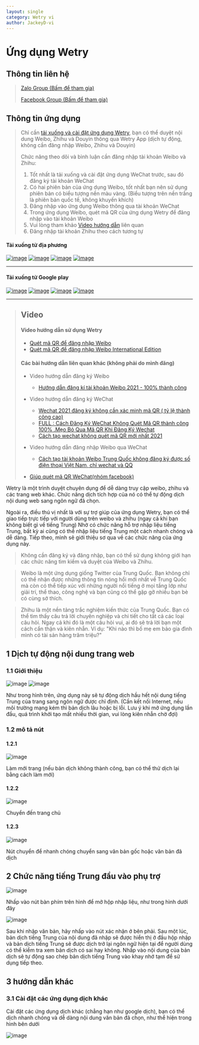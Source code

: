 ```yaml
---
layout: single
category: Wetry vi
author: JackeyD-vi
---
```


# Ứng dụng Wetry

## Thông tin liên hệ
> [Zalo Group (Bấm để tham gia)](https://zalo.me/g/zzhfef803)
>
> [Facebook Group (Bấm để tham gia)](https://www.facebook.com/groups/170677295004176/)
>


## Thông tin ứng dụng
>Chỉ cần [tải xuống và cài đặt ứng dụng Wetry](#tải-xuống-từ-địa-phương), bạn có thể duyệt nội dung Weibo, Zhihu và Douyin thông qua Wetry App (dịch tự động, không cần đăng nhập Weibo, Zhihu và Douyin)
>
>Chức năng theo dõi và bình luận cần đăng nhập tài khoản Weibo và Zhihu:
>1. Tốt nhất là tải xuống và cài đặt ứng dụng WeChat trước, sau đó đăng ký tài khoản WeChat
>2. Có hai phiên bản của ứng dụng Weibo, tốt nhất bạn nên sử dụng phiên bản có biểu tượng nền màu vàng. (Biểu tượng trên nền trắng là phiên bản quốc tế, không khuyến khích)
>3. Đăng nhập vào ứng dụng Weibo thông qua tài khoản WeChat
>4. Trong ứng dụng Weibo, quét mã QR của ứng dụng Wetry để đăng nhập vào tài khoản Weibo
>5. Vui lòng tham khảo [Video hướng dẫn](#video) liên quan
>6. Đăng nhập tài khoản Zhihu theo cách tương tự


#### Tải xuống từ địa phương

[![image](https://yyyooo.github.io/assets/img/download.png)](https://yyyooo.github.io/pages/wetry/vi/re-agent.html?name=wetry&target=https%3A%2F%2Fyyyooo.github.io%2Fassets%2Fapk%2Fwetry.1.28.apk)
[![image](https://yyyooo.github.io/assets/img/weibo_download.png)](https://yyyooo.github.io/pages/wetry/vi/re-agent.html?name=weibo&target=https%3A%2F%2F1drv.ms%2Fu%2Fs!AjBGgBYgMfQGbJJCQx8HPYYueN4%3Fe%3D3UPpEG)
[![image](https://yyyooo.github.io/assets/img/zhihu_download.png)](https://yyyooo.github.io/pages/wetry/vi/re-agent.html?name=zhihu&target=https%3A%2F%2F1drv.ms%2Fu%2Fs!AjBGgBYgMfQGa6TEdYMiMvXyf8s%3Fe%3DRVgKZn)
[![image](https://yyyooo.github.io/assets/img/wechat_download.png)](https://yyyooo.github.io/pages/wetry/vi/re-agent.html?name=wechat&target=https%3A%2F%2F1drv.ms%2Fu%2Fs!AjBGgBYgMfQGcbdPakhy9OKTnN0%3Fe%3Du6gebQ)

***

#### Tải xuống từ Google play
[![image](https://yyyooo.github.io/assets/img/download.png)](https://play.google.com/store/apps/details?id=com.yooohooo.wetry)
[![image](https://yyyooo.github.io/assets/img/weibo_download.png)](https://play.google.com/store/apps/details?id=com.sina.weibo)
[![image](https://yyyooo.github.io/assets/img/zhihu_download.png)](https://play.google.com/store/apps/details?id=com.zhihu.android)
[![image](https://yyyooo.github.io/assets/img/wechat_download.png)](https://play.google.com/store/apps/details?id=com.tencent.mm)


***
> ## Video
> #### Video hướng dẫn sử dụng Wetry
> - [Quét mã QR để đăng nhập Weibo](https://youtu.be/2YK04Bupfi4)
> - [Quét mã QR để đăng nhập Weibo International Edition](https://youtu.be/UJYDOv8lC6w)
>
> #### Các bài hướng dẫn liên quan khác (không phải do mình đăng)
> - Video hướng dẫn đăng ký Weibo
>   - [Hướng dẫn đăng kí tài khoản Weibo 2021 - 100% thành công](https://www.youtube.com/watch?v=To9qlLKrHUE)
>
> - Video hướng dẫn đăng ký WeChat
>   - [Wechat 2021 đăng ký không cần xác minh mã QR ( tỷ lệ thành công cao)](https://www.youtube.com/watch?v=OIBrn6uf7fE)
>   - [FULL : Cách Đăng Ký WeChat Không Quét Mã QR thành công 100% .Mẹo Bỏ Qua Mã QR Khi Đăng Ký Wechat](https://www.youtube.com/watch?v=CHstCptQrk0)
>   - [Cách tạo wechat không quét mã QR mới nhất 2021](https://www.youtube.com/watch?v=acsEFntH50E)
>
> - Video hướng dẫn đăng nhập Weibo qua WeChat
>   - [Cách tạo tài khoản Weibo Trung Quốc không đăng ký được số điện thoại Việt Nam, chỉ wechat và QQ](https://www.youtube.com/watch?v=g3nDcHNKfzI)
> 
> - [Giúp quét mã QR WeChat(nhóm facebook)](https://www.facebook.com/groups/204499301202568/)

Wetry là một trình duyệt chuyên dụng để dễ dàng truy cập weibo, zhihu và các trang web khác. Chức năng dịch tích hợp của nó có thể tự động dịch nội dung web sang ngôn ngữ đã chọn.

Ngoài ra, điều thú vị nhất là với sự trợ giúp của ứng dụng Wetry, bạn có thể giao tiếp trực tiếp với người dùng trên weibo và zhihu (ngay cả khi bạn không biết gì về tiếng Trung) Nhờ có chức năng hỗ trợ nhập liệu tiếng Trung, bất kỳ ai cũng có thể nhập liệu tiếng Trung một cách nhanh chóng và dễ dàng. Tiếp theo, mình sẽ giới thiệu sơ qua về các chức năng của ứng dụng này. 

> Không cần đăng ký và đăng nhập, bạn có thể sử dụng không giới hạn các chức năng tìm kiếm và duyệt của Weibo và Zhihu. 

> Weibo là một ứng dụng giống Twitter của Trung Quốc. Bạn không chỉ có thể nhận được những thông tin nóng hổi mới nhất về Trung Quốc mà còn có thể tiếp xúc với những người nổi tiếng ở mọi tầng lớp như giải trí, thể thao, công nghệ và bạn cũng có thể gặp gỡ nhiều bạn bè có cùng sở thích.

> Zhihu là một nền tảng trắc nghiệm kiến thức của Trung Quốc. Bạn có thể tìm thấy câu trả lời chuyên nghiệp và chi tiết cho tất cả các loại câu hỏi. Ngay cả khi đó là một câu hỏi vui, ai đó sẽ trả lời bạn một cách cẩn thận và kiên nhẫn. Ví dụ: "Khi nào thì bố mẹ em bảo gia đình mình có tài sản hàng trăm triệu?"


## 1 Dịch tự động nội dung trang web
### 1.1 Giới thiệu
![image](https://raw.githubusercontent.com/yyyooo/yyyooo.github.io/master/_posts/wetry/common/2021-06-23/5.jpg)
![image](https://raw.githubusercontent.com/yyyooo/yyyooo.github.io/master/_posts/wetry/common/2021-06-23/6.jpg)

Như trong hình trên, ứng dụng này sẽ tự động dịch hầu hết nội dung tiếng Trung của trang sang ngôn ngữ được chỉ định. (Cần kết nối Internet, nếu môi trường mạng kém thì bản dịch lâu hoặc bị lỗi. Lưu ý khi mở ứng dụng lần đầu, quá trình khởi tạo mất nhiều thời gian, vui lòng kiên nhẫn chờ đợi)

### 1.2 mô tả nút

#### 1.2.1 
![image](https://raw.githubusercontent.com/yyyooo/yyyooo.github.io/master/_posts/wetry/common/2021-06-23/19.png)

Làm mới trang (nếu bản dịch không thành công, bạn có thể thử dịch lại bằng cách làm mới)

#### 1.2.2 
![image](https://raw.githubusercontent.com/yyyooo/yyyooo.github.io/master/_posts/wetry/common/2021-06-23/18.png)

Chuyển đến trang chủ

#### 1.2.3 
![image](https://raw.githubusercontent.com/yyyooo/yyyooo.github.io/master/_posts/wetry/common/2021-06-23/17.png)

Nút chuyển để nhanh chóng chuyển sang văn bản gốc hoặc văn bản đã dịch

## 2 Chức năng tiếng Trung đầu vào phụ trợ
![image](https://raw.githubusercontent.com/yyyooo/yyyooo.github.io/master/_posts/wetry/common/2021-06-23/20.png)

Nhấp vào nút bàn phím trên hình để mở hộp nhập liệu, như trong hình dưới đây

![image](https://raw.githubusercontent.com/yyyooo/yyyooo.github.io/master/_posts/wetry/common/2021-06-23/10.jpg)

Sau khi nhập văn bản, hãy nhấp vào nút xác nhận ở bên phải. Sau một lúc, bản dịch tiếng Trung của nội dung đã nhập sẽ được hiển thị ở đầu hộp nhập và bản dịch tiếng Trung sẽ được dịch trở lại ngôn ngữ hiện tại để người dùng có thể kiểm tra xem bản dịch có sai hay không. Nhấp vào nội dung của bản dịch sẽ tự động sao chép bản dịch tiếng Trung vào khay nhớ tạm để sử dụng tiếp theo.

## 3 hướng dẫn khác

### 3.1 Cài đặt các ứng dụng dịch khác
Cài đặt các ứng dụng dịch khác (chẳng hạn như google dịch), bạn có thể dịch nhanh chóng và dễ dàng nội dung văn bản đã chọn, như thể hiện trong hình bên dưới

![image](https://raw.githubusercontent.com/yyyooo/yyyooo.github.io/master/_posts/wetry/common/2021-06-23/22.jpg)
